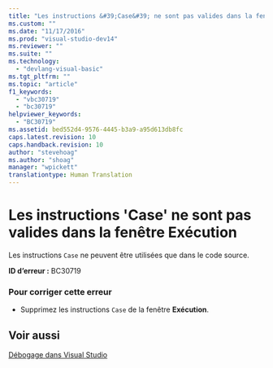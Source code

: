 ```yaml
---
title: "Les instructions &#39;Case&#39; ne sont pas valides dans la fen&#234;tre Ex&#233;cution | Microsoft Docs"
ms.custom: ""
ms.date: "11/17/2016"
ms.prod: "visual-studio-dev14"
ms.reviewer: ""
ms.suite: ""
ms.technology: 
  - "devlang-visual-basic"
ms.tgt_pltfrm: ""
ms.topic: "article"
f1_keywords: 
  - "vbc30719"
  - "bc30719"
helpviewer_keywords: 
  - "BC30719"
ms.assetid: bed552d4-9576-4445-b3a9-a95d613db8fc
caps.latest.revision: 10
caps.handback.revision: 10
author: "stevehoag"
ms.author: "shoag"
manager: "wpickett"
translationtype: Human Translation
---
```

# Les instructions &#39;Case&#39; ne sont pas valides dans la fen&#234;tre Ex&#233;cution
Les instructions `Case` ne peuvent être utilisées que dans le code source.  
  
 **ID d’erreur :** BC30719  
  
### Pour corriger cette erreur  
  
-   Supprimez les instructions `Case` de la fenêtre **Exécution**.  
  
## Voir aussi  
 [Débogage dans Visual Studio](/visual-studio/debugger/debugging-in-visual-studio)